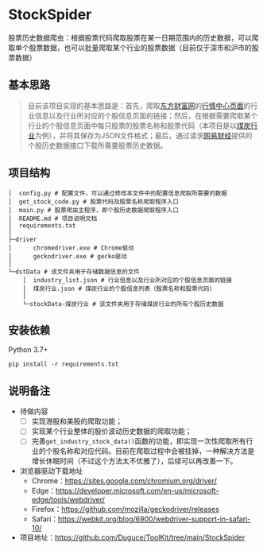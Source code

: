 # StockSpider

股票历史数据爬虫：根据股票代码爬取股票在某一日期范围内的历史数据，可以爬取单个股票数据，也可以批量爬取某个行业的股票数据（目前仅于深市和沪市的股票数据）

## 基本思路

> 目前该项目实现的基本思路是：首先，爬取[东方财富网](https://www.eastmoney.com/)的[行情中心页面](http://quote.eastmoney.com/center/boardlist.html#industry_board)的行业信息以及行业所对应的个股信息页面的链接；然后，在根据需要爬取某个行业的个股信息页面中每只股票的股票名称和股票代码（本项目是以[煤炭行业](http://data.eastmoney.com/bkzj/BK0437.html)为例），并将其保存为JSON文件格式；最后，通过请求[网易财经](http://money.163.com/)提供的个股历史数据接口下载所需要股票历史数据。

## 项目结构

```
│  config.py # 配置文件，可以通过修改本文件中的配置信息爬取所需要的数据
│  get_stock_code.py # 股票代码及股票名称爬取程序入口
│  main.py # 股票爬虫主程序，即个股历史数据爬取程序入口
│  README.md # 项目说明文档
│  requirements.txt
│
├─driver
│      chromedriver.exe # Chrome驱动
│      geckodriver.exe # gecko驱动
│
└─dstData # 该文件夹用于存储数据信息的文件
    │  industry_list.json # 行业信息以及行业所对应的个股信息页面的链接
    │  煤炭行业.json # 煤炭行业的个股信息列表（股票名称和股票代码）
    │
    └─stockData-煤炭行业 # 该文件夹用于存储煤炭行业的所有个股历史数据
```

## 安装依赖

Python 3.7+

```
pip install -r requirements.txt
```

## 说明备注

- 待做内容
  - [ ] 实现港股和美股的爬取功能；
  - [ ] 实现某个行业整体的股价波动历史数据的爬取功能；
  - [ ] 完善`get_industry_stock_data()`函数的功能，即实现一次性爬取所有行业的个股名称和对应代码。目前在爬取过程中会被挂掉，一种解决方法是增长休眠时间（不过这个方法太不优雅了），后续可以再改善一下。
- 浏览器驱动下载地址
  - Chrome：https://sites.google.com/chromium.org/driver/
  - Edge：https://developer.microsoft.com/en-us/microsoft-edge/tools/webdriver/
  - Firefox：https://github.com/mozilla/geckodriver/releases
  - Safari：https://webkit.org/blog/6900/webdriver-support-in-safari-10/
- 项目地址：https://github.com/Duguce/ToolKit/tree/main/StockSpider

